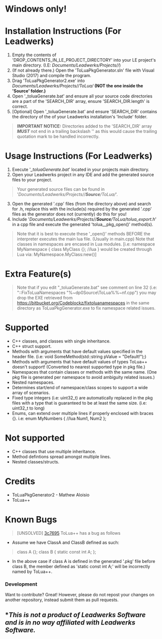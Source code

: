 ﻿# Windows only!

# Installation Instructions (For Leadwerks)

  1. Empty the contents of 'DROP_CONTENTS_IN_LE_PROJECT_DIRECTORY' into your LE project's main directory. (I.E: *Documents/Leadwerks/Projects/<ProjectName>/*)
  2. (If not already there.) Open the 'ToLuaPkgGenerator.sln' file with Visual Studio (2017) and compile the program.
  3. Drag 'ToLuaPkgGenerator2.exe' into *Documents/Leadwerks/Projects/<ProjectName>/ToLua/* **(NOT the one inside the 'Source' folder.)**
  4. Open '_toluaGenerate.bat' and ensure all your source code directories are a part of the 'SEARCH_DIR' array, ensure 'SEARCH_DIR.length' is correct.
  5. [Optional] Open '_toluaGenerate.bat' and ensure 'SEARCH_DIR' contains the directory of the of your Leadwerks installation's 'Include' folder.

  >**IMPORTANT NOTICE:** Directories added to the 'SEARCH_DIR' array ***MUST*** not end in a trailing backslash '\' as this would cause the trailing quotation mark to be handled incorrectly.
  
# Usage Instructions (For Leadwerks)

  1. Execute '*_toluaGenerate.bat*' located in your projects main directory.
  2. Open your Leadwerks project in any IDE and add the generated source files to your project. 
  > Your generated source files can be found in '*Documents/Leadwerks/Projects/<ProjectName>/**Source**/ToLua/*'.
  3. Open the generated '.cpp' files (from the directory above) and search for <ChangeMe>.h, replace this with the include(s) required by the generated '.cpp' files as the generator does not (currently) do this for you! 
  4. Include '*Documents/Leadwerks/Projects/<ProjectName>/**Source**/ToLua/tolua_export.h*' in a cpp file and execute the generated 'tolua_<namespace>_pkg_open()' method(s).
  > Note that it is best to execute these '_open()' methods BEFORE the interpreter executes the main lua file. (Usually in main.cpp)
  > Note that classes in namespaces are encased in Lua modules. [i.e: namespace MyNamespace { class MyClass {}; //lua } would be created through Lua via: MyNamespace.MyClass:new()] 

# Extra Feature(s)
> Note that if you edit "_toluaGenerate.bat" see comment on line 32 (i.e: "::FixToLuaNamespaces "%~dp0Source\ToLua\%%~nf.cpp") you may drop the EXE retrieved from https://bitbucket.org/Codeblockz/fixtoluanamespaces in the same directory as ToLuaPkgGenerator.exe to fix namespace related issues.
  
# Supported
 - C++ classes, and classes with single inheritance.
 - C++ struct support.
 - Methods with arguments that have default values specified in the header file. (i.e: void SomeMethod(std::string pValue = "Default!");)
 - Methods with arguments that have default values of types ToLua++ doesn't support! (Converted to nearest supported type in pkg file.)
 - Namespaces that contain classes or methods with the same name. (One pkg file is generated per namespace to avoid ambiguity related issues.)
 - Nested namespaces.
 - Determines start/end of namespace/class scopes to support a wide array of scenarios.
 - Fixed type integers (i.e: uint32_t) are automatically replaced in the pkg files with a type that is guaranteed to be at least the same size. (i.e: uint32_t to long)
 - Enums, can extend over multiple lines if properly enclosed with braces {}. i.e:
 enum MyNumbers { //lua
	Num1,
	Num2
 }; 
 
# Not supported
 - C++ classes that use multiple inheritance.
 - Method defintions spread amongst multiple lines.
 - Nested classes/structs.
 
# Credits
 - ToLuaPkgGenerator2 - Mathew Aloisio
 - ToLua++

# Known Bugs
  > [UNSOLVED] [3c7695] ToLua++ has a bug as follows 
  - Assume we have ClassA and ClassB defined as such:
  > class A {}; 
  > class B { static const int A; };
  - In the above case if class A is defined in the generated '.pkg' file before class B, the member defined as 'static const int A;' will be incorrectly named by ToLua++.

  [3c7695]: <https://bitbucket.org/Codeblockz/toluapkggenerator/commits/3ce7695cb6fdb8b305a8d41876a0caeebc8ef7b3>
  
### Development

Want to contribute? Great!
However, please do not repost your changes on another repository, instead submit them as pull requests.

## ****This is not a product of Leadwerks Software and is in no way affiliated with Leadwerks Software.*** ##